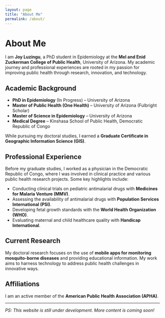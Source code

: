 ```yaml
---
layout: page
title: "About Me"
permalink: /about/
---
```


# About Me

I am **Joy Luzingu**, a PhD student in Epidemiology at the **Mel and Enid Zuckerman College of Public Health**, University of Arizona. My academic journey and professional experiences are rooted in my passion for improving public health through research, innovation, and technology.

## Academic Background
- **PhD in Epidemiology** (In Progress) – University of Arizona
- **Master of Public Health (One Health)** – University of Arizona (Fulbright Scholar)
- **Master of Science in Epidemiology** – University of Arizona
- **Medical Degree** – Kinshasa School of Public Health, Democratic Republic of Congo

While pursuing my doctoral studies, I earned a **Graduate Certificate in Geographic Information Science (GIS)**.

## Professional Experience
Before my graduate studies, I worked as a physician in the Democratic Republic of Congo, where I was involved in clinical practice and various public health research projects. Some key highlights include:
- Conducting clinical trials on pediatric antimalarial drugs with **Medicines for Malaria Venture (MMV)**.
- Assessing the availability of antimalarial drugs with **Population Services International (PSI)**.
- Developing fetal growth standards with the **World Health Organization (WHO)**.
- Evaluating maternal and child healthcare quality with **Handicap International**.

## Current Research
My doctoral research focuses on the use of **mobile apps for monitoring mosquito-borne diseases** and providing educational information. My work aims to harness technology to address public health challenges in innovative ways.

## Affiliations
I am an active member of the **American Public Health Association (APHA)**.

---

*PS: This website is still under development. More content is coming soon!*
